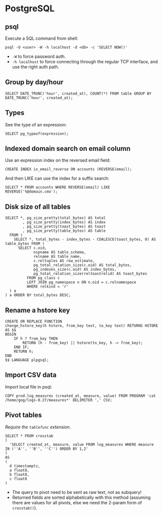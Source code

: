 # PostgreSQL

## psql

Execute a SQL command from shell:

```
psql -U <user> -W -h localhost -d <db> -c 'SELECT NOW()'
```

- `-W` to force password auth.
- `-h localhost` to force connecting through the regular TCP interface, and use the right auth path.

## Group by day/hour

```PLpgSQL
SELECT DATE_TRUNC('hour', created_at), COUNT(*) FROM table GROUP BY DATE_TRUNC('hour', created_at);
```

## Types

See the type of an expression:

```PLpgSQL
SELECT pg_typeof(expression);
```

## Indexed domain search on email column

Use an expression index on the reversed email field:

```PLpgSQL
CREATE INDEX ix_email_reverse ON accounts (REVERSE(email);
```

And then LIKE can use the index for a suffix search:

```PLpgSQL
SELECT * FROM accounts WHERE REVERSE(email) LIKE REVERSE('%@domain.cmo');
```

## Disk size of all tables

```PLpgSQL
SELECT *, pg_size_pretty(total_bytes) AS total
        , pg_size_pretty(index_bytes) AS index
        , pg_size_pretty(toast_bytes) AS toast
        , pg_size_pretty(table_bytes) AS table
  FROM (
    SELECT *, total_bytes - index_bytes - COALESCE(toast_bytes, 0) AS table_bytes FROM (
      SELECT c.oid,
             nspname AS table_schema,
             relname AS table_name,
             c.reltuples AS row_estimate,
             pg_total_relation_size(c.oid) AS total_bytes,
             pg_indexes_size(c.oid) AS index_bytes,
             pg_total_relation_size(reltoastrelid) AS toast_bytes
          FROM pg_class c
          LEFT JOIN pg_namespace n ON n.oid = c.relnamespace
          WHERE relkind = 'r'
  ) a
) a ORDER BY total_bytes DESC;
```

## Rename a hstore key

```PLpgSQL
CREATE OR REPLACE FUNCTION
change_hstore_key(h hstore, from_key text, to_key text) RETURNS HSTORE AS $$
BEGIN
    IF h ? from_key THEN
        RETURN (h - from_key) || hstore(to_key, h -> from_key);
    END IF;
    RETURN h;
END
$$ LANGUAGE plpgsql;
```

## Import CSV data

Import local file in psql:

```PLpgSQL
COPY prod.log_measures (created_at, measure, value) FROM PROGRAM 'cat /home/gog/logs-0.27/measures*' DELIMITER ',' CSV;
```

## Pivot tables

*Require the `tablefunc` extension.*

```PLpgSQL
SELECT * FROM crosstab
(
  'SELECT created_at, measure, value FROM log_measures WHERE measure IN (''A'', ''B'', ''C'') ORDER BY 1,2'
)
AS
(
  d timestamptz,
  a float8,
  b float8,
  c float8
)
```

- The query to pivot need to be sent as raw text, not as subquery!
- Returned fields are sorted alphabetically with this method (assuming there are values for all pivots, else we need the 2-param form of `crosstab()`).